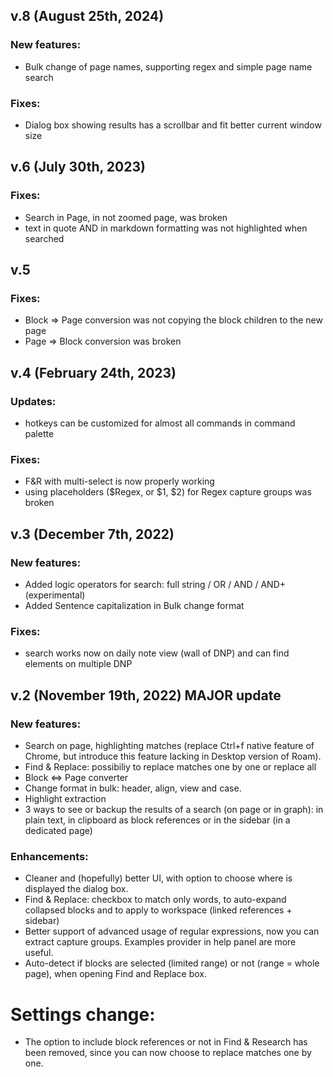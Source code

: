 ## v.8 (August 25th, 2024)

### New features:

- Bulk change of page names, supporting regex and simple page name search

### Fixes:

- Dialog box showing results has a scrollbar and fit better current window size

## v.6 (July 30th, 2023)

### Fixes:

- Search in Page, in not zoomed page, was broken
- text in quote AND in markdown formatting was not highlighted when searched

## v.5

### Fixes:

- Block => Page conversion was not copying the block children to the new page
- Page => Block conversion was broken

## v.4 (February 24th, 2023)

### Updates:

- hotkeys can be customized for almost all commands in command palette

### Fixes:

- F&R with multi-select is now properly working
- using placeholders ($Regex, or $1, $2) for Regex capture groups was broken

## v.3 (December 7th, 2022)

### New features:

- Added logic operators for search: full string / OR / AND / AND+ (experimental)
- Added Sentence capitalization in Bulk change format

### Fixes:

- search works now on daily note view (wall of DNP) and can find elements on multiple DNP

## v.2 (November 19th, 2022) MAJOR update

### New features:

- Search on page, highlighting matches (replace Ctrl+f native feature of Chrome, but introduce this feature lacking in Desktop version of Roam).
- Find & Replace: possibiliy to replace matches one by one or replace all
- Block <=> Page converter
- Change format in bulk: header, align, view and case.
- Highlight extraction
- 3 ways to see or backup the results of a search (on page or in graph): in plain text, in clipboard as block references or in the sidebar (in a dedicated page)

### Enhancements:

- Cleaner and (hopefully) better UI, with option to choose where is displayed the dialog box.
- Find & Replace: checkbox to match only words, to auto-expand collapsed blocks and to apply to workspace (linked references + sidebar)
- Better support of advanced usage of regular expressions, now you can extract capture groups. Examples provider in help panel are more useful.
- Auto-detect if blocks are selected (limited range) or not (range = whole page), when opening Find and Replace box.

# Settings change:

- The option to include block references or not in Find & Research has been removed, since you can now choose to replace matches one by one.

